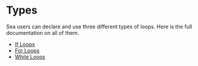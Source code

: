 # Types
Sea users can declare and use three different types of loops. Here is the full documentation on all of them.<br>

- [If Loops](./Loops/If.md)
- [For Loops](./Loops/For.md)
- [While Loops](./Loops/While.md)